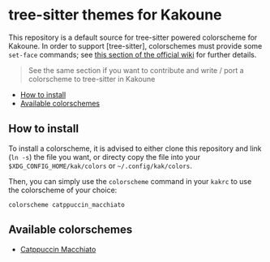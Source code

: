 # tree-sitter themes for Kakoune

This repository is a default source for tree-sitter powered colorscheme for Kakoune. In order to support [tree-sitter],
colorschemes must provide some `set-face` commands; see [this section of the official wiki](https://github.com/hadronized/kak-tree-sitter/wiki/Colorscheme)
for further details.

> See the same section if you want to contribute and write / port a colorscheme to tree-sitter in Kakoune

* [How to install](#how-to-install)
* [Available colorschemes](#available-colorschemes)
 
## How to install

To install a colorscheme, it is advised to either clone this repository and link (`ln -s`) the file you want, or directy
copy the file into your `$XDG_CONFIG_HOME/kak/colors` or `~/.config/kak/colors`.

Then, you can simply use the `colorscheme` command in your `kakrc` to use the colorscheme of your choice:

```kakoune
colorscheme catppuccin_macchiato
```

## Available colorschemes

- [Catppuccin Macchiato](./colors/catppuccin/catppuccin_macchiato.kak)
